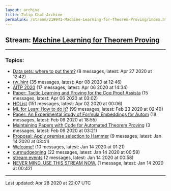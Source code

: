 ```yaml
---
layout: archive
title: Zulip Chat Archive
permalink: /stream/219941-Machine-Learning-for-Theorem-Proving/index.html
---
```


## Stream: [Machine Learning for Theorem Proving](https://leanprover-community.github.io/archive/stream/219941-Machine-Learning-for-Theorem-Proving/index.html)
---

### Topics:

* [Data sets: where to put them?](topic/Data.20sets.3A.20where.20to.20put.20them.3F.html) (8 messages, latest: Apr 27 2020 at 12:42)
* [rw_hint](topic/rw_hint.html) (35 messages, latest: Apr 08 2020 at 12:46)
* [AITP 2020](topic/AITP.202020.html) (17 messages, latest: Apr 06 2020 at 14:34)
* [Paper: Tactic Learning and Proving for the Coq Proof Assista](topic/Paper.3A.20Tactic.20Learning.20and.20Proving.20for.20the.20Coq.20Proof.20Assista.html) (15 messages, latest: Apr 06 2020 at 03:02)
* [HOList](topic/HOList.html) (151 messages, latest: Apr 02 2020 at 00:06)
* [ML for Lean: How to do it?](topic/ML.20for.20Lean.3A.20How.20to.20do.20it.3F.html) (99 messages, latest: Feb 23 2020 at 02:40)
* [Paper: An Experimental Study of Formula Embeddings for Autom](topic/Paper.3A.20An.20Experimental.20Study.20of.20Formula.20Embeddings.20for.20Autom.html) (18 messages, latest: Feb 09 2020 at 18:55)
* [Maintaining Papers with Code for Automated Theorem Proving](topic/Maintaining.20Papers.20with.20Code.20for.20Automated.20Theorem.20Proving.html) (3 messages, latest: Feb 09 2020 at 03:21)
* [Proposal: Apply premise selection to Hammer](topic/Proposal.3A.20Apply.20premise.20selection.20to.20Hammer.html) (9 messages, latest: Jan 14 2020 at 03:41)
* [Welcome!](topic/Welcome!.html) (10 messages, latest: Jan 14 2020 at 01:21)
* [curmudgeoning](topic/curmudgeoning.html) (22 messages, latest: Jan 14 2020 at 00:59)
* [stream events](topic/stream.20events.html) (2 messages, latest: Jan 14 2020 at 00:58)
* [NEVER MIND.  USE THIS STREAM NOW.](topic/NEVER.20MIND.2E.20.20USE.20THIS.20STREAM.20NOW.2E.html) (1 message, latest: Jan 14 2020 at 00:42)

<hr><p>Last updated: Apr 28 2020 at 22:07 UTC</p>